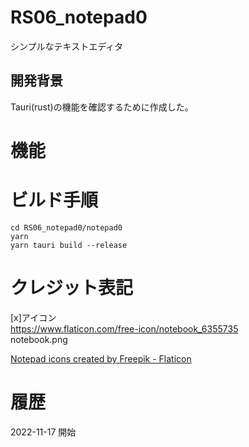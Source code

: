 # RS06_notepad0

シンプルなテキストエディタ  

## 開発背景

Tauri(rust)の機能を確認するために作成した。  

# 機能


# ビルド手順

```
cd RS06_notepad0/notepad0
yarn
yarn tauri build --release
```

# クレジット表記

[x]アイコン  
https://www.flaticon.com/free-icon/notebook_6355735  
notebook.png  

<a href="https://www.flaticon.com/free-icons/notepad" title="notepad icons">Notepad icons created by Freepik - Flaticon</a>

# 履歴

2022-11-17 開始  


